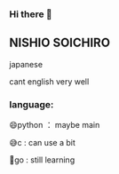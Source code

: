### Hi there 👋
## NISHIO SOICHIRO

japanese

cant english very well

### language:
😄python ： maybe main

😅c : can use a bit

📝go : still learning


<!--
**SOICHIRO-NISHIO-github/SOICHIRO-NISHIO-github** is a ✨ _special_ ✨ repository because its `README.md` (this file) appears on your GitHub profile.

Here are some ideas to get you started:

- 🔭 I’m currently working on ...
- 🌱 I’m currently learning ...
- 👯 I’m looking to collaborate on ...
- 🤔 I’m looking for help with ...
- 💬 Ask me about ...
- 📫 How to reach me: ...
- 😄 Pronouns: ...
- ⚡ Fun fact: ...
-->
